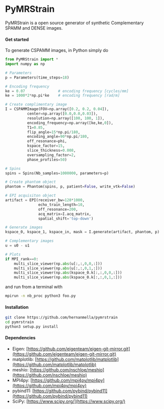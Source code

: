 # PyMRStrain

PyMRStrain is a open source generator of synthetic Complementary SPAMM and DENSE images.

#### Get started
To generate CSPAMM images, in Python simply do
```python
from PyMRStrain import *
import numpy as np

# Parameters
p = Parameters(time_steps=18)

# Encoding frequency
ke = 0.07               # encoding frequency [cycles/mm]
ke = 1000*2*np.pi*ke    # encoding frequency [rad/m]

# Create complimentary image
I = CSPAMMImage(FOV=np.array([0.2, 0.2, 0.04]),
          center=np.array([0.0,0.0,0.03]),
          resolution=np.array([100, 100, 1]),
          encoding_frequency=np.array([ke,ke,0]),
          T1=0.85,
          flip_angle=15*np.pi/180,
          encoding_angle=90*np.pi/180,
          off_resonance=phi,
          kspace_factor=15,
          slice_thickness=0.008,
          oversampling_factor=2,
          phase_profiles=50)

# Spins
spins = Spins(Nb_samples=1000000, parameters=p)

# Create phantom object
phantom = Phantom(spins, p, patient=False, write_vtk=False)

# EPI acquisiton object
artifact = EPI(receiver_bw=128*1000,
               echo_train_length=10,
               off_resonance=200,
               acq_matrix=I.acq_matrix,
               spatial_shift='top-down')

# Generate images
kspace_0, kspace_1, kspace_in, mask = I.generate(artifact, phantom, p)

# Complementary images
u = u0 - u1

# Plots
if MPI_rank==0:
    multi_slice_viewer(np.abs(u[:,:,0,0,:]))
    multi_slice_viewer(np.abs(u[:,:,0,1,:]))
    multi_slice_viewer(np.abs(kspace_0.k[:,:,0,0,:]))
    multi_slice_viewer(np.abs(kspace_0.k[:,:,0,1,:]))
```

and run from a terminal with
```bash
mpirun -n nb_proc python3 foo.py
```

#### Installation
```bash
git clone https://github.com/hernanmella/pymrstrain
cd pymrstrain
python3 setup.py install
```

#### Dependencies
* Eigen: [https://github.com/eigenteam/eigen-git-mirror.git](https://github.com/eigenteam/eigen-git-mirror.git)
* matplotlib: [https://github.com/matplotlib/matplotlib](https://github.com/matplotlib/matplotlib)
* meshio: [https://github.com/nschloe/meshio](https://github.com/nschloe/meshio)
* MPI4py: [https://github.com/mpi4py/mpi4py](https://github.com/mpi4py/mpi4py)
* pybind11: [https://github.com/pybind/pybind11](https://github.com/pybind/pybind11)
* SciPy: [https://www.scipy.org/](https://www.scipy.org/)